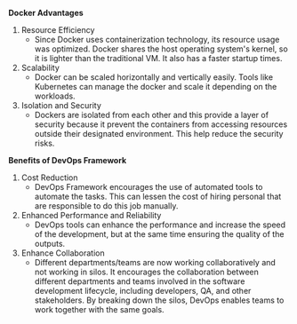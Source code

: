 **Docker Advantages**
1. Resource Efficiency
   - Since Docker uses containerization technology, its resource usage was optimized. Docker shares the host operating system's kernel, so it is lighter than the traditional VM. It also has a faster startup times.   
2. Scalability
   - Docker can be scaled horizontally and vertically easily. Tools like Kubernetes can manage the docker and scale it depending on the workloads.
3. Isolation and Security
   - Dockers are isolated from each other and this provide a layer of security because it prevent the containers from accessing resources outside their designated environment. This help reduce the security risks.

**Benefits of DevOps Framework**
1. Cost Reduction
   - DevOps Framework encourages the use of automated tools to automate the tasks. This can lessen the cost of hiring personal that are responsible to do this job manually. 
2. Enhanced Performance and Reliability
   - DevOps tools can enhance the performance and increase the speed of the development, but at the same time ensuring the quality of the outputs.
3. Enhance Collaboration
   - Different departments/teams are now working collaboratively and not working in silos. It encourages the collaboration between different departments and teams involved in the software development lifecycle, including developers, QA, and other stakeholders. By breaking down the silos, DevOps enables teams to work together with the same goals.
